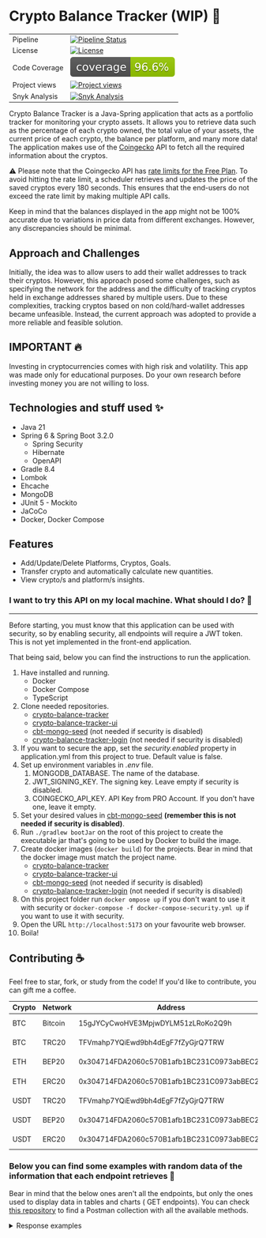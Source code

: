 # Crypto Balance Tracker (WIP) :rocket:

|               |                                                                                                                                                                                   |
|---------------|-----------------------------------------------------------------------------------------------------------------------------------------------------------------------------------|
| Pipeline      | [![Pipeline Status](https://github.com/lucasdistasi/crypto-balance-tracker/actions/workflows/main.yml/badge.svg)](https://github.com/lucasdistasi/crypto-balance-tracker/actions) |
| License       | [![License](https://img.shields.io/badge/License-GPLv3-blue.svg)](https://www.gnu.org/licenses/gpl-3.0)                                                                           |
| Code Coverage | [![Code Coverage](https://github.com/lucasdistasi/crypto-balance-tracker/blob/gh-pages/badges/jacoco.svg)](https://lucasdistasi.github.io/crypto-balance-tracker/)                |
| Project views | [![Project views](https://hits.dwyl.com/lucasdistasi/crypto-balance-tracker.svg)]()                                                                                               |
| Snyk Analysis | [![Snyk Analysis](https://snyk.io/test/github/lucasdistasi/crypto-balance-tracker/badge.svg)](https://snyk.io/test/github/lucasdistasi/crypto-balance-tracker)                    |

Crypto Balance Tracker is a Java-Spring application that acts as a portfolio tracker for monitoring your crypto
assets.
It allows you to retrieve data such as the percentage of each crypto owned, the total value of your assets,
the current price of each crypto, the balance per platform, and many more data! The application makes use of the
[Coingecko](https://www.coingecko.com) API to fetch all the required information about the cryptos.

:warning: Please note that the Coingecko API
has [rate limits for the Free Plan](https://www.coingecko.com/en/api/pricing).
To avoid hitting the rate limit, a scheduler retrieves and updates the price of the saved cryptos every 180 seconds.
This ensures that the end-users do not exceed the rate limit by making multiple API calls.

Keep in mind that the balances displayed in the app might not be 100% accurate due to variations in price data
from different exchanges. However, any discrepancies should be minimal.
<br>

## Approach and Challenges

Initially, the idea was to allow users to add their wallet addresses to track their cryptos. However, this approach
posed
some challenges, such as specifying the network for the address and the difficulty of tracking cryptos held in exchange
addresses shared by multiple users. Due to these complexities, tracking cryptos based on non cold/hard-wallet addresses
became unfeasible.
Instead, the current approach was adopted to provide a more reliable and feasible solution.
<br>

## IMPORTANT :fire:

Investing in cryptocurrencies comes with high risk and volatility. This app was made only for educational purposes.
Do your own research before investing money you are not willing to loss.

## Technologies and stuff used :sparkles:

- Java 21
- Spring 6 & Spring Boot 3.2.0
    - Spring Security
    - Hibernate
    - OpenAPI
- Gradle 8.4
- Lombok
- Ehcache
- MongoDB
- JUnit 5 - Mockito
- JaCoCo
- Docker, Docker Compose

## Features

- Add/Update/Delete Platforms, Cryptos, Goals.
- Transfer crypto and automatically calculate new quantities.
- View crypto/s and platform/s insights.

### I want to try this API on my local machine. What should I do? :tada:

---

Before starting, you must know that this application can be used with security, so by enabling security,
all endpoints will require a JWT token. This is not yet implemented in the front-end application.

That being said, below you can find the instructions to run the application.

1. Have installed and running.
    - Docker
    - Docker Compose
    - TypeScript
2. Clone needed repositories.
    - [crypto-balance-tracker](https://github.com/lucasdistasi/crypto-balance-tracker)
    - [crypto-balance-tracker-ui](https://github.com/lucasdistasi/crypto-balance-tracker-ui)
    - [cbt-mongo-seed](https://github.com/lucasdistasi/cbt-mongo.seed) (not needed if security is disabled)
    - [crypto-balance-tracker-login](https://github.com/lucasdistasi/crypto-balance-tracker-login) (not needed if
      security is disabled)
3. If you want to secure the app, set the _security.enabled_ property in application.yml from this project to true.
   Default value is false.
4. Set up environment variables in _.env_ file.
    1. MONGODB_DATABASE. The name of the database.
    2. JWT_SIGNING_KEY. The signing key. Leave empty if security is disabled.
    3. COINGECKO_API_KEY. API Key from PRO Account. If you don't have one, leave it empty.
5. Set your desired values in [cbt-mongo-seed](https://github.com/lucasdistasi/cbt-mongo.seed)  **(remember this is not
   needed if security is disabled)**.
6. Run `./gradlew bootJar` on the root of this project to create the executable jar that's going to be used by Docker to
   build the image.
7. Create docker images (`docker build`) for the projects. Bear in mind that the docker image must match the project
   name.
    - [crypto-balance-tracker](https://github.com/lucasdistasi/crypto-balance-tracker)
    - [crypto-balance-tracker-ui](https://github.com/lucasdistasi/crypto-balance-tracker-ui)
    - [cbt-mongo-seed](https://github.com/lucasdistasi/cbt-mongo.seed) (not needed if security is disabled)
    - [crypto-balance-tracker-login](https://github.com/lucasdistasi/crypto-balance-tracker-login) (not needed if
      security is disabled)
8. On this project folder run `docker ompose up` if you don't want to use it with security
   or `docker-compose -f docker-compose-security.yml up` if you want to use it with security.
9. Open the URL `http://localhost:5173` on your favourite web browser.
10. Boila!

## Contributing :coffee:

Feel free to star, fork, or study from the code! If you'd like to contribute, you can gift me a coffee.

| Crypto | Network | Address                                    | QR            |
|--------|---------|--------------------------------------------|---------------|
| BTC    | Bitcoin | 15gJYCyCwoHVE3MpjwDYLM51zLRoKo2Q9h         | [BTC-bitcoin] |
| BTC    | TRC20   | TFVmahp7YQiEwd9bh4dEgF7fZyGjrQ7TRW         | [BTC-trc20]   |
| ETH    | BEP20   | 0x304714FDA2060c570B1afb1BC231C0973abBEC23 | [ETH-bep20]   |
| ETH    | ERC20   | 0x304714FDA2060c570B1afb1BC231C0973abBEC23 | [ETH-erc20]   |
| USDT   | TRC20   | TFVmahp7YQiEwd9bh4dEgF7fZyGjrQ7TRW         | [USDT-trc20]  |
| USDT   | BEP20   | 0x304714FDA2060c570B1afb1BC231C0973abBEC23 | [USDT-bep20]  |
| USDT   | ERC20   | 0x304714FDA2060c570B1afb1BC231C0973abBEC23 | [USDT-erc20]  |

[BTC-bitcoin]: https://imgur.com/Hs0DYDk

[BTC-trc20]: https://imgur.com/kdROHrE

[ETH-bep20]: https://imgur.com/DIOiJrL

[ETH-erc20]: https://imgur.com/REXkDmu

[USDT-trc20]: https://imgur.com/ubUWdpI

[USDT-bep20]: https://imgur.com/rrrYd9j

[USDT-erc20]: https://imgur.com/G9DPKvU

### Below you can find some examples with random data of the information that each endpoint retrieves :memo:

Bear in mind that the below ones aren't all the endpoints, but only the ones used to display data in tables and charts (
GET endpoints).
You can check [this repository](https://github.com/lucasdistasi/postman-collections) to find a Postman collection with
all the available methods.

<details>
  <summary>Response examples</summary>

## Insights

### Retrieve total balances

`/api/v1/insights/balances`

```json
{
  "totalUSDBalance": "6127.00",
  "totalEURBalance": "5737.71",
  "totalBTCBalance": "0.165174680229"
}
```

### Retrieve insights for the given platformId

`/api/v1/insights/platforms/{platformId}`

```json
{
  "platformName": "BINANCE",
  "balances": {
    "totalUSDBalance": "4462.45",
    "totalEURBalance": "4177.32",
    "totalBTCBalance": "0.121175776909"
  },
  "cryptos": [
    {
      "cryptoName": "Bitcoin",
      "cryptoId": "bitcoin",
      "quantity": "0.112371283",
      "balances": {
        "totalUSDBalance": "4138.07",
        "totalEURBalance": "3873.66",
        "totalBTCBalance": "0.112371283"
      },
      "percentage": 92.73
    },
    {
      "cryptoName": "Ethereum",
      "cryptoId": "ethereum",
      "quantity": "0.12349",
      "balances": {
        "totalUSDBalance": "258.62",
        "totalEURBalance": "242.10",
        "totalBTCBalance": "0.007019493909"
      },
      "percentage": 5.8
    },
    {
      "cryptoName": "XRP",
      "cryptoId": "ripple",
      "quantity": "100",
      "balances": {
        "totalUSDBalance": "65.76",
        "totalEURBalance": "61.56",
        "totalBTCBalance": "0.001785"
      },
      "percentage": 1.47
    }
  ]
}
```

### Retrieve balances insights for all platforms

`/api/v1/insights/platforms/balances`

```json
{
  "balances": {
    "totalUSDBalance": "6088.78",
    "totalEURBalance": "5699.70",
    "totalBTCBalance": "0.165316546142"
  },
  "platforms": [
    {
      "platformName": "BINANCE",
      "balances": {
        "totalUSDBalance": "4462.45",
        "totalEURBalance": "4177.32",
        "totalBTCBalance": "0.121175776909"
      },
      "percentage": 73.29
    },
    {
      "platformName": "COINBASE",
      "balances": {
        "totalUSDBalance": "735.00",
        "totalEURBalance": "688.04",
        "totalBTCBalance": "0.019950989232"
      },
      "percentage": 12.07
    },
    {
      "platformName": "KRAKEN",
      "balances": {
        "totalUSDBalance": "324.88",
        "totalEURBalance": "304.12",
        "totalBTCBalance": "0.00881654"
      },
      "percentage": 5.34
    },
    {
      "platformName": "OKX",
      "balances": {
        "totalUSDBalance": "268.88",
        "totalEURBalance": "251.70",
        "totalBTCBalance": "0.0072971"
      },
      "percentage": 4.42
    },
    {
      "platformName": "BYBIT",
      "balances": {
        "totalUSDBalance": "189.50",
        "totalEURBalance": "177.40",
        "totalBTCBalance": "0.0051435"
      },
      "percentage": 3.11
    },
    {
      "platformName": "TREZOR",
      "balances": {
        "totalUSDBalance": "108.06",
        "totalEURBalance": "101.14",
        "totalBTCBalance": "0.00293264"
      },
      "percentage": 1.77
    }
  ]
}
```

### Retrieve user cryptos insights by page

`/api/v1/insights/cryptos?page={page}`

```json
{
  "page": 1,
  "totalPages": 2,
  "hasNextPage": true,
  "balances": {
    "totalUSDBalance": "6088.78",
    "totalEURBalance": "5699.70",
    "totalBTCBalance": "0.165316546142"
  },
  "cryptos": [
    {
      "cryptoInfo": {
        "id": "597ee816-416e-4b78-b9ce-ed16313a6e8a",
        "cryptoName": "Bitcoin",
        "cryptoId": "bitcoin",
        "symbol": "btc",
        "image": "https://assets.coingecko.com/coins/images/1/large/bitcoin.png?1696501400"
      },
      "quantity": "0.112371283",
      "percentage": 67.96,
      "balances": {
        "totalUSDBalance": "4138.07",
        "totalEURBalance": "3873.66",
        "totalBTCBalance": "0.112371283"
      },
      "marketData": {
        "circulatingSupply": "19538343.0",
        "maxSupply": "21000000.0",
        "currentPrice": {
          "usd": "36825",
          "eur": "34472",
          "btc": "1.0"
        }
      },
      "platforms": [
        "BINANCE"
      ]
    },
    {
      "cryptoInfo": {
        "id": "0d40df86-5d39-42af-8762-cdf90d2753ad",
        "cryptoName": "Ethereum",
        "cryptoId": "ethereum",
        "symbol": "eth",
        "image": "https://assets.coingecko.com/coins/images/279/large/ethereum.png?1696501628"
      },
      "quantity": "0.2581273123",
      "percentage": 8.88,
      "balances": {
        "totalUSDBalance": "540.59",
        "totalEURBalance": "506.05",
        "totalBTCBalance": "0.014672630143"
      },
      "marketData": {
        "circulatingSupply": "120263563.630836",
        "maxSupply": "0",
        "currentPrice": {
          "usd": "2094.27",
          "eur": "1960.45",
          "btc": "0.05684261"
        }
      },
      "platforms": [
        "COINBASE"
      ]
    },
    {
      "cryptoInfo": {
        "id": "e7fac4a2-9424-4635-a716-d3fc1b673ad9",
        "cryptoName": "Ethereum",
        "cryptoId": "ethereum",
        "symbol": "eth",
        "image": "https://assets.coingecko.com/coins/images/279/large/ethereum.png?1696501628"
      },
      "quantity": "0.12349",
      "percentage": 4.25,
      "balances": {
        "totalUSDBalance": "258.62",
        "totalEURBalance": "242.10",
        "totalBTCBalance": "0.007019493909"
      },
      "marketData": {
        "circulatingSupply": "120263563.630836",
        "maxSupply": "0",
        "currentPrice": {
          "usd": "2094.27",
          "eur": "1960.45",
          "btc": "0.05684261"
        }
      },
      "platforms": [
        "BINANCE"
      ]
    },
    {
      "cryptoInfo": {
        "id": "2e206c40-4453-4a51-9146-926100c1e7cd",
        "cryptoName": "Tether",
        "cryptoId": "tether",
        "symbol": "usdt",
        "image": "https://assets.coingecko.com/coins/images/325/large/Tether.png?1696501661"
      },
      "quantity": "200",
      "percentage": 3.28,
      "balances": {
        "totalUSDBalance": "199.88",
        "totalEURBalance": "187.10",
        "totalBTCBalance": "0.005424"
      },
      "marketData": {
        "circulatingSupply": "86517250035.3132",
        "maxSupply": "0",
        "currentPrice": {
          "usd": "0.999419",
          "eur": "0.935491",
          "btc": "0.00002712"
        }
      },
      "platforms": [
        "OKX"
      ]
    },
    {
      "cryptoInfo": {
        "id": "5bf2dd37-bcc6-4d15-8468-fcdada3d838a",
        "cryptoName": "BNB",
        "cryptoId": "binancecoin",
        "symbol": "bnb",
        "image": "https://assets.coingecko.com/coins/images/825/large/bnb-icon2_2x.png?1696501970"
      },
      "quantity": "0.75",
      "percentage": 3.11,
      "balances": {
        "totalUSDBalance": "189.50",
        "totalEURBalance": "177.40",
        "totalBTCBalance": "0.0051435"
      },
      "marketData": {
        "circulatingSupply": "153856150.0",
        "maxSupply": "200000000.0",
        "currentPrice": {
          "usd": "252.67",
          "eur": "236.53",
          "btc": "0.006858"
        }
      },
      "platforms": [
        "BYBIT"
      ]
    },
    {
      "cryptoInfo": {
        "id": "772ad3f1-0256-4dfc-bff7-82bd655206fb",
        "cryptoName": "Tether",
        "cryptoId": "tether",
        "symbol": "usdt",
        "image": "https://assets.coingecko.com/coins/images/325/large/Tether.png?1696501661"
      },
      "quantity": "185",
      "percentage": 3.04,
      "balances": {
        "totalUSDBalance": "184.89",
        "totalEURBalance": "173.07",
        "totalBTCBalance": "0.0050172"
      },
      "marketData": {
        "circulatingSupply": "86517250035.3132",
        "maxSupply": "0",
        "currentPrice": {
          "usd": "0.999419",
          "eur": "0.935491",
          "btc": "0.00002712"
        }
      },
      "platforms": [
        "KRAKEN"
      ]
    },
    {
      "cryptoInfo": {
        "id": "19b6efa6-31d9-4d63-82c8-c252a7c33bba",
        "cryptoName": "Solana",
        "cryptoId": "solana",
        "symbol": "sol",
        "image": "https://assets.coingecko.com/coins/images/4128/large/solana.png?1696504756"
      },
      "quantity": "2",
      "percentage": 1.61,
      "balances": {
        "totalUSDBalance": "98.10",
        "totalEURBalance": "91.84",
        "totalBTCBalance": "0.00266284"
      },
      "marketData": {
        "circulatingSupply": "421017098.503324",
        "maxSupply": "0",
        "currentPrice": {
          "usd": "49.05",
          "eur": "45.92",
          "btc": "0.00133142"
        }
      },
      "platforms": [
        "KRAKEN"
      ]
    },
    {
      "cryptoInfo": {
        "id": "62977251-9571-4069-aaed-5ab4ea5c4d4f",
        "cryptoName": "Litecoin",
        "cryptoId": "litecoin",
        "symbol": "ltc",
        "image": "https://assets.coingecko.com/coins/images/2/large/litecoin.png?1696501400"
      },
      "quantity": "1.123891239",
      "percentage": 1.35,
      "balances": {
        "totalUSDBalance": "82.26",
        "totalEURBalance": "77.01",
        "totalBTCBalance": "0.002231811983"
      },
      "marketData": {
        "circulatingSupply": "73857601.9834713",
        "maxSupply": "84000000.0",
        "currentPrice": {
          "usd": "73.19",
          "eur": "68.52",
          "btc": "0.00198579"
        }
      },
      "platforms": [
        "COINBASE"
      ]
    },
    {
      "cryptoInfo": {
        "id": "14c60428-8761-4859-a8fb-485505f3dbd0",
        "cryptoName": "Polkadot",
        "cryptoId": "polkadot",
        "symbol": "dot",
        "image": "https://assets.coingecko.com/coins/images/12171/large/polkadot.png?1696512008"
      },
      "quantity": "15",
      "percentage": 1.27,
      "balances": {
        "totalUSDBalance": "77.25",
        "totalEURBalance": "72.30",
        "totalBTCBalance": "0.0020943"
      },
      "marketData": {
        "circulatingSupply": "1294982120.91743",
        "maxSupply": "0",
        "currentPrice": {
          "usd": "5.15",
          "eur": "4.82",
          "btc": "0.00013962"
        }
      },
      "platforms": [
        "TREZOR"
      ]
    },
    {
      "cryptoInfo": {
        "id": "a7297b23-68b5-46aa-b91c-ff6d022be59e",
        "cryptoName": "Dogecoin",
        "cryptoId": "dogecoin",
        "symbol": "doge",
        "image": "https://assets.coingecko.com/coins/images/5/large/dogecoin.png?1696501409"
      },
      "quantity": "1000.21381",
      "percentage": 1.22,
      "balances": {
        "totalUSDBalance": "74.32",
        "totalEURBalance": "69.57",
        "totalBTCBalance": "0.002020431896"
      },
      "marketData": {
        "circulatingSupply": "141771566383.705",
        "maxSupply": "0",
        "currentPrice": {
          "usd": "0.0743",
          "eur": "0.069553",
          "btc": "0.00000202"
        }
      },
      "platforms": [
        "COINBASE"
      ]
    }
  ]
}
```

### Retrieve user crypto insights for the given coingeckoCryptoId

`/api/v1/insights/cryptos/{coingeckoCryptoId}`

```json
{
  "cryptoName": "Tether",
  "balances": {
    "totalUSDBalance": "384.78",
    "totalEURBalance": "360.16",
    "totalBTCBalance": "0.0104412"
  },
  "platforms": [
    {
      "quantity": "200",
      "balances": {
        "totalUSDBalance": "199.88",
        "totalEURBalance": "187.10",
        "totalBTCBalance": "0.005424"
      },
      "percentage": 51.95,
      "platformName": "OKX"
    },
    {
      "quantity": "185",
      "balances": {
        "totalUSDBalance": "184.89",
        "totalEURBalance": "173.07",
        "totalBTCBalance": "0.0050172"
      },
      "percentage": 48.05,
      "platformName": "KRAKEN"
    }
  ]
}
```

### Retrieve user cryptos insights in all platforms by page

`/api/v1/insights/cryptos/platforms?page={page}`

```json
{
  "page": 1,
  "totalPages": 2,
  "hasNextPage": true,
  "balances": {
    "totalUSDBalance": "6088.78",
    "totalEURBalance": "5699.70",
    "totalBTCBalance": "0.165316546142"
  },
  "cryptos": [
    {
      "cryptoInfo": {
        "cryptoName": "Bitcoin",
        "cryptoId": "bitcoin",
        "symbol": "btc",
        "image": "https://assets.coingecko.com/coins/images/1/large/bitcoin.png?1696501400"
      },
      "quantity": "0.112371283",
      "percentage": 67.96,
      "balances": {
        "totalUSDBalance": "4138.07",
        "totalEURBalance": "3873.66",
        "totalBTCBalance": "0.112371283"
      },
      "marketData": {
        "circulatingSupply": "19538343.0",
        "maxSupply": "21000000.0",
        "currentPrice": {
          "usd": "36825",
          "eur": "34472",
          "btc": "1.0"
        }
      },
      "platforms": [
        "BINANCE"
      ]
    },
    {
      "cryptoInfo": {
        "cryptoName": "Ethereum",
        "cryptoId": "ethereum",
        "symbol": "eth",
        "image": "https://assets.coingecko.com/coins/images/279/large/ethereum.png?1696501628"
      },
      "quantity": "0.3816173123",
      "percentage": 13.13,
      "balances": {
        "totalUSDBalance": "799.21",
        "totalEURBalance": "748.14",
        "totalBTCBalance": "0.021692124052"
      },
      "marketData": {
        "circulatingSupply": "120263563.630836",
        "maxSupply": "0",
        "currentPrice": {
          "usd": "2094.27",
          "eur": "1960.45",
          "btc": "0.05684261"
        }
      },
      "platforms": [
        "COINBASE",
        "BINANCE"
      ]
    },
    {
      "cryptoInfo": {
        "cryptoName": "Tether",
        "cryptoId": "tether",
        "symbol": "usdt",
        "image": "https://assets.coingecko.com/coins/images/325/large/Tether.png?1696501661"
      },
      "quantity": "385",
      "percentage": 6.32,
      "balances": {
        "totalUSDBalance": "384.78",
        "totalEURBalance": "360.16",
        "totalBTCBalance": "0.0104412"
      },
      "marketData": {
        "circulatingSupply": "86517250035.3132",
        "maxSupply": "0",
        "currentPrice": {
          "usd": "0.999419",
          "eur": "0.935491",
          "btc": "0.00002712"
        }
      },
      "platforms": [
        "OKX",
        "KRAKEN"
      ]
    },
    {
      "cryptoInfo": {
        "cryptoName": "BNB",
        "cryptoId": "binancecoin",
        "symbol": "bnb",
        "image": "https://assets.coingecko.com/coins/images/825/large/bnb-icon2_2x.png?1696501970"
      },
      "quantity": "0.75",
      "percentage": 3.11,
      "balances": {
        "totalUSDBalance": "189.50",
        "totalEURBalance": "177.40",
        "totalBTCBalance": "0.0051435"
      },
      "marketData": {
        "circulatingSupply": "153856150.0",
        "maxSupply": "200000000.0",
        "currentPrice": {
          "usd": "252.67",
          "eur": "236.53",
          "btc": "0.006858"
        }
      },
      "platforms": [
        "BYBIT"
      ]
    },
    {
      "cryptoInfo": {
        "cryptoName": "Solana",
        "cryptoId": "solana",
        "symbol": "sol",
        "image": "https://assets.coingecko.com/coins/images/4128/large/solana.png?1696504756"
      },
      "quantity": "2",
      "percentage": 1.61,
      "balances": {
        "totalUSDBalance": "98.10",
        "totalEURBalance": "91.84",
        "totalBTCBalance": "0.00266284"
      },
      "marketData": {
        "circulatingSupply": "421017098.503324",
        "maxSupply": "0",
        "currentPrice": {
          "usd": "49.05",
          "eur": "45.92",
          "btc": "0.00133142"
        }
      },
      "platforms": [
        "KRAKEN"
      ]
    },
    {
      "cryptoInfo": {
        "cryptoName": "Litecoin",
        "cryptoId": "litecoin",
        "symbol": "ltc",
        "image": "https://assets.coingecko.com/coins/images/2/large/litecoin.png?1696501400"
      },
      "quantity": "1.123891239",
      "percentage": 1.35,
      "balances": {
        "totalUSDBalance": "82.26",
        "totalEURBalance": "77.01",
        "totalBTCBalance": "0.002231811983"
      },
      "marketData": {
        "circulatingSupply": "73857601.9834713",
        "maxSupply": "84000000.0",
        "currentPrice": {
          "usd": "73.19",
          "eur": "68.52",
          "btc": "0.00198579"
        }
      },
      "platforms": [
        "COINBASE"
      ]
    },
    {
      "cryptoInfo": {
        "cryptoName": "Polkadot",
        "cryptoId": "polkadot",
        "symbol": "dot",
        "image": "https://assets.coingecko.com/coins/images/12171/large/polkadot.png?1696512008"
      },
      "quantity": "15",
      "percentage": 1.27,
      "balances": {
        "totalUSDBalance": "77.25",
        "totalEURBalance": "72.30",
        "totalBTCBalance": "0.0020943"
      },
      "marketData": {
        "circulatingSupply": "1294982120.91743",
        "maxSupply": "0",
        "currentPrice": {
          "usd": "5.15",
          "eur": "4.82",
          "btc": "0.00013962"
        }
      },
      "platforms": [
        "TREZOR"
      ]
    },
    {
      "cryptoInfo": {
        "cryptoName": "Dogecoin",
        "cryptoId": "dogecoin",
        "symbol": "doge",
        "image": "https://assets.coingecko.com/coins/images/5/large/dogecoin.png?1696501409"
      },
      "quantity": "1000.21381",
      "percentage": 1.22,
      "balances": {
        "totalUSDBalance": "74.32",
        "totalEURBalance": "69.57",
        "totalBTCBalance": "0.002020431896"
      },
      "marketData": {
        "circulatingSupply": "141771566383.705",
        "maxSupply": "0",
        "currentPrice": {
          "usd": "0.0743",
          "eur": "0.069553",
          "btc": "0.00000202"
        }
      },
      "platforms": [
        "COINBASE"
      ]
    },
    {
      "cryptoInfo": {
        "cryptoName": "NEO",
        "cryptoId": "neo",
        "symbol": "neo",
        "image": "https://assets.coingecko.com/coins/images/480/large/NEO_512_512.png?1696501735"
      },
      "quantity": "5",
      "percentage": 1.13,
      "balances": {
        "totalUSDBalance": "69.00",
        "totalEURBalance": "64.60",
        "totalBTCBalance": "0.0018731"
      },
      "marketData": {
        "circulatingSupply": "70530000.0",
        "maxSupply": "0",
        "currentPrice": {
          "usd": "13.8",
          "eur": "12.92",
          "btc": "0.00037462"
        }
      },
      "platforms": [
        "OKX"
      ]
    },
    {
      "cryptoInfo": {
        "cryptoName": "XRP",
        "cryptoId": "ripple",
        "symbol": "xrp",
        "image": "https://assets.coingecko.com/coins/images/44/large/xrp-symbol-white-128.png?1696501442"
      },
      "quantity": "100",
      "percentage": 1.08,
      "balances": {
        "totalUSDBalance": "65.76",
        "totalEURBalance": "61.56",
        "totalBTCBalance": "0.001785"
      },
      "marketData": {
        "circulatingSupply": "53652766196.0",
        "maxSupply": "100000000000.0",
        "currentPrice": {
          "usd": "0.657608",
          "eur": "0.615587",
          "btc": "0.00001785"
        }
      },
      "platforms": [
        "BINANCE"
      ]
    }
  ]
}
```

### Retrieve user cryptos insights

`/api/v1/insights/cryptos/balances`

```json
{
  "balances": {
    "totalUSDBalance": "6127.00",
    "totalEURBalance": "5737.71",
    "totalBTCBalance": "0.165174680229"
  },
  "cryptos": [
    {
      "cryptoName": "Bitcoin",
      "cryptoId": "bitcoin",
      "quantity": "0.112371283",
      "balances": {
        "totalUSDBalance": "4169.76",
        "totalEURBalance": "3904.90",
        "totalBTCBalance": "0.112371283"
      },
      "percentage": 68.06
    },
    {
      "cryptoName": "Ethereum",
      "cryptoId": "ethereum",
      "quantity": "0.3816173123",
      "balances": {
        "totalUSDBalance": "804.05",
        "totalEURBalance": "752.99",
        "totalBTCBalance": "0.02165948814"
      },
      "percentage": 13.12
    },
    {
      "cryptoName": "Tether",
      "cryptoId": "tether",
      "quantity": "385",
      "balances": {
        "totalUSDBalance": "385.00",
        "totalEURBalance": "360.56",
        "totalBTCBalance": "0.0103873"
      },
      "percentage": 6.28
    },
    {
      "cryptoName": "BNB",
      "cryptoId": "binancecoin",
      "quantity": "0.75",
      "balances": {
        "totalUSDBalance": "189.94",
        "totalEURBalance": "177.88",
        "totalBTCBalance": "0.00511719"
      },
      "percentage": 3.1
    },
    {
      "cryptoName": "Solana",
      "cryptoId": "solana",
      "quantity": "2",
      "balances": {
        "totalUSDBalance": "98.88",
        "totalEURBalance": "92.60",
        "totalBTCBalance": "0.00266384"
      },
      "percentage": 1.61
    },
    {
      "cryptoName": "Litecoin",
      "cryptoId": "litecoin",
      "quantity": "1.123891239",
      "balances": {
        "totalUSDBalance": "82.26",
        "totalEURBalance": "77.01",
        "totalBTCBalance": "0.002231811983"
      },
      "percentage": 1.34
    },
    {
      "cryptoName": "Polkadot",
      "cryptoId": "polkadot",
      "quantity": "15",
      "balances": {
        "totalUSDBalance": "77.25",
        "totalEURBalance": "72.30",
        "totalBTCBalance": "0.0020943"
      },
      "percentage": 1.26
    },
    {
      "cryptoName": "Dogecoin",
      "cryptoId": "dogecoin",
      "quantity": "1000.21381",
      "balances": {
        "totalUSDBalance": "74.32",
        "totalEURBalance": "69.57",
        "totalBTCBalance": "0.002020431896"
      },
      "percentage": 1.21
    },
    {
      "cryptoName": "NEO",
      "cryptoId": "neo",
      "quantity": "5",
      "balances": {
        "totalUSDBalance": "69.05",
        "totalEURBalance": "64.65",
        "totalBTCBalance": "0.0018601"
      },
      "percentage": 1.13
    },
    {
      "cryptoName": "XRP",
      "cryptoId": "ripple",
      "quantity": "100",
      "balances": {
        "totalUSDBalance": "65.81",
        "totalEURBalance": "61.63",
        "totalBTCBalance": "0.001773"
      },
      "percentage": 1.07
    },
    {
      "cryptoName": "Polygon",
      "cryptoId": "matic-network",
      "quantity": "50",
      "balances": {
        "totalUSDBalance": "41.89",
        "totalEURBalance": "39.21",
        "totalBTCBalance": "0.0011365"
      },
      "percentage": 0.68
    },
    {
      "cryptoName": "Cardano",
      "cryptoId": "cardano",
      "quantity": "100.501",
      "balances": {
        "totalUSDBalance": "37.83",
        "totalEURBalance": "35.41",
        "totalBTCBalance": "0.00102611521"
      },
      "percentage": 0.62
    },
    {
      "cryptoName": "Others",
      "balances": {
        "totalUSDBalance": "30.96",
        "totalEURBalance": "29.00",
        "totalBTCBalance": "0.00083332"
      },
      "percentage": 0.51
    }
  ]
}
```

## User Cryptos

### Retrieve user cryptos by page

`/api/v1/cryptos?page={page}`

```json
{
  "page": 1,
  "totalPages": 2,
  "hasNextPage": true,
  "cryptos": [
    {
      "id": "597ee816-416e-4b78-b9ce-ed16313a6e8a",
      "cryptoName": "Bitcoin",
      "quantity": "0.112371283",
      "platform": "BINANCE"
    },
    {
      "id": "0d40df86-5d39-42af-8762-cdf90d2753ad",
      "cryptoName": "Ethereum",
      "quantity": "0.2581273123",
      "platform": "COINBASE"
    },
    {
      "id": "2e206c40-4453-4a51-9146-926100c1e7cd",
      "cryptoName": "Tether",
      "quantity": "200",
      "platform": "OKX"
    },
    {
      "id": "5bf2dd37-bcc6-4d15-8468-fcdada3d838a",
      "cryptoName": "BNB",
      "quantity": "0.75",
      "platform": "BYBIT"
    },
    {
      "id": "597735e5-4ee9-4d07-bb93-04308381db5e",
      "cryptoName": "XRP",
      "quantity": "100",
      "platform": "BINANCE"
    },
    {
      "id": "19b6efa6-31d9-4d63-82c8-c252a7c33bba",
      "cryptoName": "Solana",
      "quantity": "2",
      "platform": "KRAKEN"
    },
    {
      "id": "efea34ce-eca4-4b76-8357-7190ffe2cae6",
      "cryptoName": "Cardano",
      "quantity": "100.501",
      "platform": "COINBASE"
    },
    {
      "id": "a7297b23-68b5-46aa-b91c-ff6d022be59e",
      "cryptoName": "Dogecoin",
      "quantity": "1000.21381",
      "platform": "COINBASE"
    },
    {
      "id": "34eb45cb-1bd4-4a42-827f-69022c5ebdd2",
      "cryptoName": "Polygon",
      "quantity": "50",
      "platform": "KRAKEN"
    },
    {
      "id": "14c60428-8761-4859-a8fb-485505f3dbd0",
      "cryptoName": "Polkadot",
      "quantity": "15",
      "platform": "TREZOR"
    }
  ]
}
```

### Retrieve user crypto by userCryptoId

`/api/v1/cryptos/{userCryptoId}`

```json
{
  "id": "597ee816-416e-4b78-b9ce-ed16313a6e8a",
  "cryptoName": "Bitcoin",
  "quantity": "0.112371283",
  "platform": "BINANCE"
}
```

## Goals

### Retrieve goals by page

`/api/v1/goals?page={page}`

```json
{
  "page": 1,
  "totalPages": 1,
  "hasNextPage": false,
  "goals": [
    {
      "id": "bd0b9c6f-305e-45bb-9536-3fe9dd1a9a2f",
      "cryptoName": "Bitcoin",
      "actualQuantity": "0.112371283",
      "progress": 100.0,
      "remainingQuantity": "0",
      "goalQuantity": "0.1",
      "moneyNeeded": "0.00"
    },
    {
      "id": "0a8a0416-0392-4a07-91cb-80a7bde1acdf",
      "cryptoName": "Ethereum",
      "actualQuantity": "0.3816173123",
      "progress": 38.16,
      "remainingQuantity": "0.6183826877",
      "goalQuantity": "1",
      "moneyNeeded": "1298.57"
    },
    {
      "id": "eab99e1f-ac21-45ea-8c85-200087b0c081",
      "cryptoName": "Bitcoin Cash",
      "actualQuantity": "0",
      "progress": 0.0,
      "remainingQuantity": "4",
      "goalQuantity": "4",
      "moneyNeeded": "965.36"
    }
  ]
}
```

### Retrieve goal by goalId

`/api/v1/goals/{goalId}`

```json
{
  "id": "bd0b9c6f-305e-45bb-9536-3fe9dd1a9a2f",
  "cryptoName": "Bitcoin",
  "actualQuantity": "0.112371283",
  "progress": 100.0,
  "remainingQuantity": "0",
  "goalQuantity": "0.1",
  "moneyNeeded": "0.00"
}
```

## Platforms

### Retrieve all platforms

`/api/v1/platforms`

```json
[
  {
    "id": "db13cdbc-f33e-4ca3-acd0-7357bb99e0e2",
    "name": "BINANCE"
  },
  {
    "id": "97363a3c-35e3-49fd-b183-4ee5e881c99e",
    "name": "COINBASE"
  },
  {
    "id": "5991df81-66f9-4b5f-8067-dbf559caaae9",
    "name": "TREZOR"
  },
  {
    "id": "bb4fc7ad-1aaa-431f-9ca7-71c6f246a98c",
    "name": "OKX"
  },
  {
    "id": "05b5071d-4897-44e8-9b6b-343ceabd4d05",
    "name": "BYBIT"
  },
  {
    "id": "7a9dc422-ee15-4a8e-9ca6-fd7178b214fb",
    "name": "KRAKEN"
  }
]
```

### Retrieve platform by platformId

`/api/v1/platforms/{platformId}`

```json
{
  "id": "db13cdbc-f33e-4ca3-acd0-7357bb99e0e2",
  "name": "BINANCE"
}
```

</details>